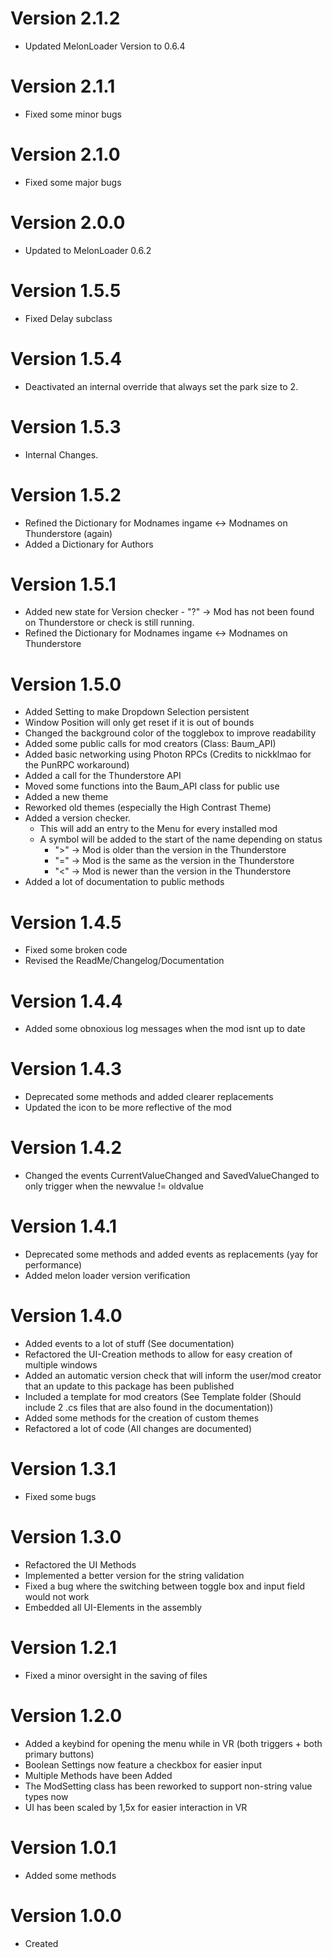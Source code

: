 # Version 2.1.2
- Updated MelonLoader Version to 0.6.4
# Version 2.1.1
- Fixed some minor bugs
# Version 2.1.0
- Fixed some major bugs
# Version 2.0.0
- Updated to MelonLoader 0.6.2
# Version 1.5.5
- Fixed Delay subclass
# Version 1.5.4
- Deactivated an internal override that always set the park size to 2.
# Version 1.5.3
- Internal Changes.
# Version 1.5.2
- Refined the Dictionary for Modnames ingame <-> Modnames on Thunderstore (again)
- Added a Dictionary for Authors 
# Version 1.5.1
- Added new state for Version checker
		- "?" -> Mod has not been found on Thunderstore or check is still running.
- Refined the Dictionary for Modnames ingame <-> Modnames on Thunderstore
# Version 1.5.0
- Added Setting to make Dropdown Selection persistent
- Window Position will only get reset if it is out of bounds
- Changed the background color of the togglebox to improve readability
- Added some public calls for mod creators (Class: Baum_API)
- Added basic networking using Photon RPCs (Credits to nickklmao for the PunRPC workaround)
- Added a call for the Thunderstore API 
- Moved some functions into the Baum_API class for public use
- Added a new theme 
- Reworked old themes (especially the High Contrast Theme)
- Added a version checker.
	- This will add an entry to the Menu for every installed mod
	- A symbol will be added to the start of the name depending on status
		- ">" -> Mod is older than the version in the Thunderstore
		- "=" -> Mod is the same as the version in the Thunderstore
		- "<" -> Mod is newer than the version in the Thunderstore
- Added a lot of documentation to public methods
# Version 1.4.5
- Fixed some broken code
- Revised the ReadMe/Changelog/Documentation
# Version 1.4.4
- Added some obnoxious log messages when the mod isnt up to date
# Version 1.4.3
- Deprecated some methods and added clearer replacements
- Updated the icon to be more reflective of the mod
# Version 1.4.2
- Changed the events CurrentValueChanged and SavedValueChanged to only trigger when the newvalue != oldvalue
# Version 1.4.1
- Deprecated some methods and added events as replacements (yay for performance)
- Added melon loader version verification
# Version 1.4.0
- Added events to a lot of stuff (See documentation)
- Refactored the UI-Creation methods to allow for easy creation of multiple windows
- Added an automatic version check that will inform the user/mod creator that an update to this package has been published
- Included a template for mod creators (See Template folder (Should include 2 .cs files that are also found in the documentation))
- Added some methods for the creation of custom themes
- Refactored a lot of code (All changes are documented)
# Version 1.3.1
- Fixed some bugs
# Version 1.3.0
- Refactored the UI Methods
- Implemented a better version for the string validation
- Fixed a bug where the switching between toggle box and input field would not work 
- Embedded all UI-Elements in the assembly
# Version 1.2.1
- Fixed a minor oversight in the saving of files
# Version 1.2.0
- Added a keybind for opening the menu while in VR (both triggers + both primary buttons)
- Boolean Settings now feature a checkbox for easier input
- Multiple Methods have been Added
- The ModSetting class has been reworked to support non-string value types now
- UI has been scaled by 1,5x for easier interaction in VR
# Version 1.0.1
- Added some methods
# Version 1.0.0
- Created